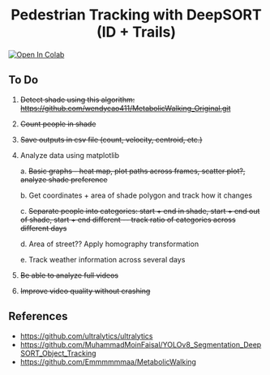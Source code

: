 <H1 align="center">
Pedestrian Tracking with DeepSORT (ID + Trails) </H1>

<a target="_blank" href="https://colab.research.google.com/github/wendycao411/Pedestrian_Tracking/blob/main/Pedestrian_Tracking.ipynb">
  <img src="https://colab.research.google.com/assets/colab-badge.svg" alt="Open In Colab"/>
</a>

## To Do
1. ~~Detect shade using this algorithm: https://github.com/wendycao411/MetabolicWalking_Original.git~~
2. ~~Count people in shade~~
3. ~~Save outputs in csv file (count, velocity, centroid, etc.)~~
4. Analyze data using matplotlib

   a. ~~Basic graphs - heat map, plot paths across frames, scatter plot?, analyze shade preference~~

   b. Get coordinates + area of shade polygon and track how it changes

   c. ~~Separate people into categories: start + end in shade, start + end out of shade, start + end different -- track ratio of categories across different days~~

   d. Area of street?? Apply homography transformation

   e. Track weather information across several days
   
5. ~~Be able to analyze full videos~~
6. ~~Improve video quality without crashing~~

## References
- https://github.com/ultralytics/ultralytics
- https://github.com/MuhammadMoinFaisal/YOLOv8_Segmentation_DeepSORT_Object_Tracking
- https://github.com/Emmmmmmaa/MetabolicWalking
